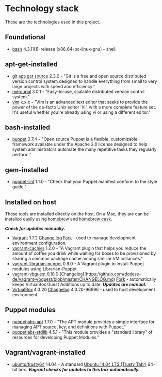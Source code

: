 # Technology stack

These are the technologies used in this project.

## Foundational

- [bash](http://www.gnu.org/software/bash/manual/bashref.html) 4.3.11(1)-release (x86_64-pc-linux-gnu) - shell.

## apt-get-installed

- [git](http://git-scm.com/) [apt-get source](https://launchpad.net/~git-core) 2.3.0 - "Git is a free and open source distributed version control system designed to handle everything from small to very large projects with speed and efficiency." 
- [mercurial](http://mercurial.selenic.com/) 3.0.1 - "Easy-to-use, scalable distributed version control system."
- [vim](http://www.vim.org/) x.x.x - "Vim is an advanced text editor that seeks to provide the power of the de-facto Unix editor 'Vi', with a more complete feature set. It's useful whether you're already using vi or using a different editor."

## bash-installed

- [puppet](http://puppetlabs.com/) 3.7.4 - "Open source Puppet is a flexible, customizable framework available under the Apache 2.0 license designed to help system administrators automate the many repetitive tasks they regularly perform."

## gem-installed

- [puppet-lint](http://puppet-lint.com/) 1.1.0 - "Check that your Puppet manifest conform to the style guide."

## Installed on host

These tools are installed directly on the host.  On a Mac, they are can be installed easily using [homebrew](http://brew.sh/) and [homebrew cask](http://caskroom.io/).

***Check for updates manually.***

- [Vagrant](https://www.vagrantup.com/) 1.7.2 [Change log](https://github.com/mitchellh/vagrant/blob/master/CHANGELOG.md) [Fork](https://github.com/EATechnologies/vagrant) - used to manage development environment configuration.
- [vagrant-cachier](https://github.com/fgrehm/vagrant-cachier/) 1.2.0 - "A Vagrant plugin that helps you reduce the amount of coffee you drink while waiting for boxes to be provisioned by sharing a common package cache among similiar VM instances."
- [vagrant-librarian-puppet](https://github.com/mhahn/vagrant-librarian-puppet) 0.8.0 - A Vagrant plugin to install Puppet modules using Librarian-Puppet.
- [vagrant-vbguest](https://github.com/dotless-de/vagrant-vbguest) 0.10.0 [Changelog[(https://github.com/dotless-de/vagrant-vbguest/blob/master/CHANGELOG.md) [Fork](https://github.com/EATechnologies/vagrant-vbguest) - automatically keeps VirtualBox Guest Additions up to date.  ***Updates are manual.***
- [VirtualBox](https://www.virtualbox.org/) 4.3.20 [Changelog](https://www.virtualbox.org/wiki/Changelog) 4.3.20-96996 - used to host development environment.

## Puppet modules

- [puppetlabs-apt](https://forge.puppetlabs.com/puppetlabs/apt) 1.7.0 - "The APT module provides a simple interface for managing APT source, key, and definitions with Puppet."
- [puppetlabs-stdlib](https://forge.puppetlabs.com/puppetlabs/stdlib) 4.5.1 - "This module provides a "standard library" of resources for developing Puppet Modules."

## Vagrant/vagrant-installed

- [ubuntu/trusty64](https://vagrantcloud.com/ubuntu/trusty64) 14.04 - A standard [Ubuntu 14.04 LTS (Trusty Tahr)](http://releases.ubuntu.com/14.04/) 64-bit box.  ***Vagrant checks for updates to this box automatically.***